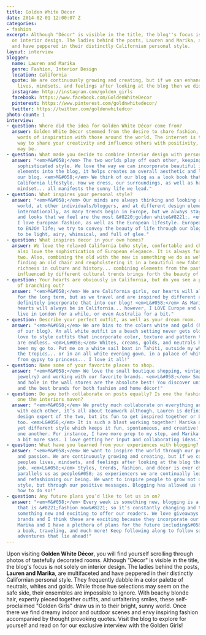 ```yaml
---
title: Golden White Décor
date: 2014-02-01 12:00:07 Z
categories:
- fashion
excerpt: Although "Décor" is visible in the title, the blog''s focus is not solely
  on interior design. The ladies behind the posts, Lauren and Marika, are multifaceted
  and have peppered in their distinctly Californian personal style.
layout: interview
blogger:
  name: Lauren and Marika
  genre: Fashion, Interior Design
  location: California
  quote: We are continuously growing and creating, but if we can enhance other peoples
    lives, mindsets, and feelings after looking at the blog then we did our job.
  instagram: http://instagram.com/golden_girls
  facebook: https://www.facebook.com/GoldenWhiteDecor
  pinterest: https://www.pinterest.com/goldnwhitedecor/
  twitter: https://twitter.com/goldenwhitedcor
photo-count: 1
interview:
- question: Where did the idea for Golden White Décor come from?
  answer: Golden White Décor stemmed from the desire to share fashion, decor, and
    words of inspiration with those around the world. The internet is the perfect
    way to share your creativity and influence others with positivity, anywhere they
    may be.
- question: What made you decide to combine interior design with personal style?
  answer: "<em>M&#058;</em> The two worlds play off each other, keeping a classy and
    sophisticated style. We love the way we can incorporate beautiful interior design
    elements into the blog, it helps creates an overall aesthetic and lifestyle to
    our blog. <em>M&#058;</em> We think of our blog as a look book that offers a happy
    California lifestyle. How we dress, our surroundings, as well as having a positive
    mindset... all manifests the sunny life we lead."
- question: What inspires your personal style?
  answer: "<em>M&#058;</em> Our minds are always thinking and looking around at the
    world, at other individuals/bloggers, and at different design elements. We look
    internationally, as many trends begin in Europe, but we always stay true to ourselves
    and looks that we feel are the most &#8220;golden white&#8221;. <em>L&#058;</em>
    I love European fashion, as well as the European lifestyle. Europeans take time
    to ENJOY life; we try to convey the beauty of life through our blog. Life is meant
    to be light, airy, whimsical, and full of glee."
- question: What inspires decor in your own homes?
  answer: We love the relaxed California boho style, comfortable and chic, yet we
    also love the sophistication of European elegance. It is always fun to mix the
    two. Also, combining the old with the new is something we do as well... for instance
    finding an old chair and reupholstering it in a beautiful new fabric. There is
    richness in culture and history... combining elements from the past, and being
    influenced by different cultural trends brings forth the beauty of design.
- question: Your hearts are obviously in California, but do you see a possibility
    of branching out?
  answer: "<em>M&#058;</em> We are California girls, our hearts will always be here
    for the long term, but as we travel and are inspired by different areas we will
    definitely incorporate that into our blog! <em>L&#058;</em> As Marika said, our
    hearts will always be in California... however, I LOVE Europe and would love to
    live in London for a while, or even Australia for a bit."
- question: Describe your perfect outfit, as well as your dream room.
  answer: "<em>M&#058;</em> We are bias to the colors white and gold (hints the name
    of our blog). An all white outfit in a beach setting never gets old, but we also
    love to style outfits that incorporate color, texture and pattern too... the options
    are endless. <em>L&#058;</em> Whites, creams, golds, and neutrals have always
    been my go to. Put me on a white sail boat in Tahiti, outside my white room in
    the tropics... or in an all white evening gown, in a palace of white and gold...
    from gypsy to princess... I love it all!"
- question: Name some of your favorite places to shop.
  answer: "<em>M&#058;</em> We love the small boutique shopping, vintage shops (for
    jewelry) and working with our favorite brands. <em>L&#058;</em> Small boutiques
    and hole in the wall stores are the absolute best! You discover unique pieces,
    and the best brands for both fashion and home décor!"
- question: Do you both collaborate on posts equally? Is one the fashion guru and
    one the interiors maven?
  answer: "<em>M&#058;</em> We pretty much collaborate on everything and discuss ideas
    with each other, it’s all about teamwork although, Lauren is definitely the interior
    design expert of the two, but its fun to get inspired together or by each other
    too. <em>L&#058;</em> It is such a blast working together! Marika and I have similar
    yet different style which keeps it fun, spontaneous, and creative! We inspire
    one another. For instance, I have more prep to my step, and Marika’s style offers
    a bit more sass. I love getting her input and collaborating ideas."
- question: What have you learned from your experiences with blogging?
  answer: "<em>M&#058;</em> We want to inspire the world through our personal style
    and passion. We are continuously growing and creating, but if we can enhance other
    peoples lives, mindsets, and feelings after looking at the blog then we did our
    job. <em>L&#058;</em> Styles, trends, fashion, and décor is ever changing. This
    parallels us as people&#058; as experiencers we are continually learning, growing,
    and refashioning our being. We want to inspire people to grow not only through
    style, but through our positive messages. Blogging has allowed us to grow in learning
    how to do so!"
- question: Any future plans you’d like to let us in on?
  answer: "<em>M&#058;</em> Every week is something new, blogging is a type of outlet
    that is &#8221;fashion now&#8221; so it’s constantly changing and there is always
    something new and exciting to offer our readers. We love giveaways with our favorite
    brands and I think these are exciting because they incorporate our fans! <em>L&#058;</em>
    Marika and I have a plethora of plans for the future including&#058; publishing
    a book, traveling, and much more! Keep following along to follow some exciting
    adventures that lie ahead!"
---
```


Upon visiting **Golden White Décor**, you will find yourself scrolling through photos of tastefully decorated rooms. Although "Décor" is visible in the title, the blog's focus is not solely on interior design. The ladies behind the posts, **Lauren and Marika**, are multifaceted and have peppered in their distinctly Californian personal style. They frequently dabble in a color palette of neutrals, whites and golds. While those hue selections may seem on the safe side, their ensembles are impossible to ignore. With beachy blonde hair, expertly pieced together outfits, and unfaltering smiles, these self-proclaimed "Golden Girls" draw us in to their bright, sunny world. Once there we find dreamy indoor and outdoor scenes and envy inspiring fashion accompanied by thought provoking quotes. Visit the blog to explore for yourself and read on for our exclusive interview with the Golden Girls!
